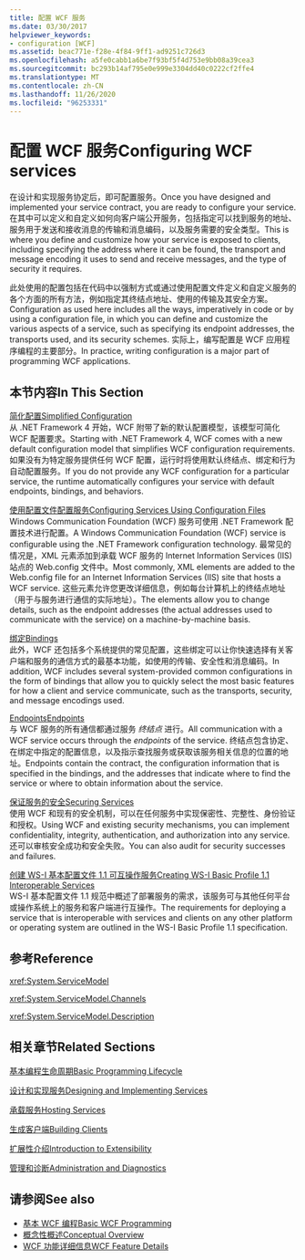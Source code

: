```yaml
---
title: 配置 WCF 服务
ms.date: 03/30/2017
helpviewer_keywords:
- configuration [WCF]
ms.assetid: beac771e-f28e-4f84-9ff1-ad9251c726d3
ms.openlocfilehash: a5fe0cabb1a6be7f93bf5f4d753e9bb08a39cea3
ms.sourcegitcommit: bc293b14af795e0e999e3304dd40c0222cf2ffe4
ms.translationtype: MT
ms.contentlocale: zh-CN
ms.lasthandoff: 11/26/2020
ms.locfileid: "96253331"
---
```

# <a name="configuring-wcf-services"></a><span data-ttu-id="edf6d-102">配置 WCF 服务</span><span class="sxs-lookup"><span data-stu-id="edf6d-102">Configuring WCF services</span></span>

<span data-ttu-id="edf6d-103">在设计和实现服务协定后，即可配置服务。</span><span class="sxs-lookup"><span data-stu-id="edf6d-103">Once you have designed and implemented your service contract, you are ready to configure your service.</span></span> <span data-ttu-id="edf6d-104">在其中可以定义和自定义如何向客户端公开服务，包括指定可以找到服务的地址、服务用于发送和接收消息的传输和消息编码，以及服务需要的安全类型。</span><span class="sxs-lookup"><span data-stu-id="edf6d-104">This is where you define and customize how your service is exposed to clients, including specifying the address where it can be found, the transport and message encoding it uses to send and receive messages, and the type of security it requires.</span></span>  
  
 <span data-ttu-id="edf6d-105">此处使用的配置包括在代码中以强制方式或通过使用配置文件定义和自定义服务的各个方面的所有方法，例如指定其终结点地址、使用的传输及其安全方案。</span><span class="sxs-lookup"><span data-stu-id="edf6d-105">Configuration as used here includes all the ways, imperatively in code or by using a configuration file, in which you can define and customize the various aspects of a service, such as specifying its endpoint addresses, the transports used, and its security schemes.</span></span> <span data-ttu-id="edf6d-106">实际上，编写配置是 WCF 应用程序编程的主要部分。</span><span class="sxs-lookup"><span data-stu-id="edf6d-106">In practice, writing configuration is a major part of programming WCF applications.</span></span>  
  
## <a name="in-this-section"></a><span data-ttu-id="edf6d-107">本节内容</span><span class="sxs-lookup"><span data-stu-id="edf6d-107">In This Section</span></span>  

 [<span data-ttu-id="edf6d-108">简化配置</span><span class="sxs-lookup"><span data-stu-id="edf6d-108">Simplified Configuration</span></span>](simplified-configuration.md)  
 <span data-ttu-id="edf6d-109">从 .NET Framework 4 开始，WCF 附带了新的默认配置模型，该模型可简化 WCF 配置要求。</span><span class="sxs-lookup"><span data-stu-id="edf6d-109">Starting with .NET Framework 4, WCF comes with a new default configuration model that simplifies WCF configuration requirements.</span></span> <span data-ttu-id="edf6d-110">如果没有为特定服务提供任何 WCF 配置，运行时将使用默认终结点、绑定和行为自动配置服务。</span><span class="sxs-lookup"><span data-stu-id="edf6d-110">If you do not provide any WCF configuration for a particular service, the runtime automatically configures your service with default endpoints, bindings, and behaviors.</span></span>  
  
 [<span data-ttu-id="edf6d-111">使用配置文件配置服务</span><span class="sxs-lookup"><span data-stu-id="edf6d-111">Configuring Services Using Configuration Files</span></span>](configuring-services-using-configuration-files.md)  
 <span data-ttu-id="edf6d-112">Windows Communication Foundation (WCF) 服务可使用 .NET Framework 配置技术进行配置。</span><span class="sxs-lookup"><span data-stu-id="edf6d-112">A Windows Communication Foundation (WCF) service is configurable using the .NET Framework configuration technology.</span></span> <span data-ttu-id="edf6d-113">最常见的情况是，XML 元素添加到承载 WCF 服务的 Internet Information Services (IIS) 站点的 Web.config 文件中。</span><span class="sxs-lookup"><span data-stu-id="edf6d-113">Most commonly, XML elements are added to the Web.config file for an Internet Information Services (IIS) site that hosts a WCF service.</span></span> <span data-ttu-id="edf6d-114">这些元素允许您更改详细信息，例如每台计算机上的终结点地址（用于与服务进行通信的实际地址）。</span><span class="sxs-lookup"><span data-stu-id="edf6d-114">The elements allow you to change details, such as the endpoint addresses (the actual addresses used to communicate with the service) on a machine-by-machine basis.</span></span>  
  
 [<span data-ttu-id="edf6d-115">绑定</span><span class="sxs-lookup"><span data-stu-id="edf6d-115">Bindings</span></span>](bindings.md)  
 <span data-ttu-id="edf6d-116">此外，WCF 还包括多个系统提供的常见配置，这些绑定可以让你快速选择有关客户端和服务的通信方式的最基本功能，如使用的传输、安全性和消息编码。</span><span class="sxs-lookup"><span data-stu-id="edf6d-116">In addition, WCF includes several system-provided common configurations in the form of bindings that allow you to quickly select the most basic features for how a client and service communicate, such as the transports, security, and message encodings used.</span></span>  
  
 [<span data-ttu-id="edf6d-117">Endpoints</span><span class="sxs-lookup"><span data-stu-id="edf6d-117">Endpoints</span></span>](endpoints.md)  
 <span data-ttu-id="edf6d-118">与 WCF 服务的所有通信都通过服务 *终结点* 进行。</span><span class="sxs-lookup"><span data-stu-id="edf6d-118">All communication with a WCF service occurs through the *endpoints* of the service.</span></span> <span data-ttu-id="edf6d-119">终结点包含协定、在绑定中指定的配置信息，以及指示查找服务或获取该服务相关信息的位置的地址。</span><span class="sxs-lookup"><span data-stu-id="edf6d-119">Endpoints contain the contract, the configuration information that is specified in the bindings, and the addresses that indicate where to find the service or where to obtain information about the service.</span></span>  
  
 [<span data-ttu-id="edf6d-120">保证服务的安全</span><span class="sxs-lookup"><span data-stu-id="edf6d-120">Securing Services</span></span>](securing-services.md)  
 <span data-ttu-id="edf6d-121">使用 WCF 和现有的安全机制，可以在任何服务中实现保密性、完整性、身份验证和授权。</span><span class="sxs-lookup"><span data-stu-id="edf6d-121">Using WCF and existing security mechanisms, you can implement confidentiality, integrity, authentication, and authorization into any service.</span></span> <span data-ttu-id="edf6d-122">还可以审核安全成功和安全失败。</span><span class="sxs-lookup"><span data-stu-id="edf6d-122">You can also audit for security successes and failures.</span></span>  
  
 [<span data-ttu-id="edf6d-123">创建 WS-I 基本配置文件 1.1 可互操作服务</span><span class="sxs-lookup"><span data-stu-id="edf6d-123">Creating WS-I Basic Profile 1.1 Interoperable Services</span></span>](./creating-ws-i-basic-profile-1-1-interoperable-services.md)  
 <span data-ttu-id="edf6d-124">WS-I 基本配置文件 1.1 规范中概述了部署服务的需求，该服务可与其他任何平台或操作系统上的服务和客户端进行互操作。</span><span class="sxs-lookup"><span data-stu-id="edf6d-124">The requirements for deploying a service that is interoperable with services and clients on any other platform or operating system are outlined in the WS-I Basic Profile 1.1 specification.</span></span>  
  
## <a name="reference"></a><span data-ttu-id="edf6d-125">参考</span><span class="sxs-lookup"><span data-stu-id="edf6d-125">Reference</span></span>  

 <xref:System.ServiceModel>  
  
 <xref:System.ServiceModel.Channels>  
  
 <xref:System.ServiceModel.Description>  
  
## <a name="related-sections"></a><span data-ttu-id="edf6d-126">相关章节</span><span class="sxs-lookup"><span data-stu-id="edf6d-126">Related Sections</span></span>  

 [<span data-ttu-id="edf6d-127">基本编程生命周期</span><span class="sxs-lookup"><span data-stu-id="edf6d-127">Basic Programming Lifecycle</span></span>](basic-programming-lifecycle.md)  
  
 [<span data-ttu-id="edf6d-128">设计和实现服务</span><span class="sxs-lookup"><span data-stu-id="edf6d-128">Designing and Implementing Services</span></span>](designing-and-implementing-services.md)  
  
 [<span data-ttu-id="edf6d-129">承载服务</span><span class="sxs-lookup"><span data-stu-id="edf6d-129">Hosting Services</span></span>](hosting-services.md)  
  
 [<span data-ttu-id="edf6d-130">生成客户端</span><span class="sxs-lookup"><span data-stu-id="edf6d-130">Building Clients</span></span>](building-clients.md)  
  
 [<span data-ttu-id="edf6d-131">扩展性介绍</span><span class="sxs-lookup"><span data-stu-id="edf6d-131">Introduction to Extensibility</span></span>](introduction-to-extensibility.md)  
  
 [<span data-ttu-id="edf6d-132">管理和诊断</span><span class="sxs-lookup"><span data-stu-id="edf6d-132">Administration and Diagnostics</span></span>](./diagnostics/index.md)  
  
## <a name="see-also"></a><span data-ttu-id="edf6d-133">请参阅</span><span class="sxs-lookup"><span data-stu-id="edf6d-133">See also</span></span>

- [<span data-ttu-id="edf6d-134">基本 WCF 编程</span><span class="sxs-lookup"><span data-stu-id="edf6d-134">Basic WCF Programming</span></span>](basic-wcf-programming.md)
- [<span data-ttu-id="edf6d-135">概念性概述</span><span class="sxs-lookup"><span data-stu-id="edf6d-135">Conceptual Overview</span></span>](conceptual-overview.md)
- [<span data-ttu-id="edf6d-136">WCF 功能详细信息</span><span class="sxs-lookup"><span data-stu-id="edf6d-136">WCF Feature Details</span></span>](./feature-details/index.md)
